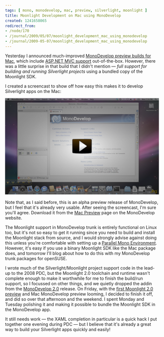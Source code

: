 ```yaml
---
tags: [ mono, monodevelop, mac, preview, silverlight, moonlight ]
title: Moonlight Development on Mac using MonoDevelop
created: 1241658065
redirect_from:
- /node/170
- /journal/2009/05/07/moonlight_development_mac_using_monodevelop
- /journal/2009-05-07/moonlight_development_mac_using_monodevelop
---
```

Yesterday I announced much-improved [MonoDevelop preview builds for
Mac](/journal/2009/05/06/monodevelop_mac_preview_builds), which include [ASP.NET
MVC support](/journal/2009/04/04/monodevelop_aspnet_mvc_mac) out-of-the-box.
However, there was a little surprise in that build that I didn't mention &mdash;
*full support for building and running Silverlight projects* using a bundled
copy of the Moonlight SDK.

I created a screencast to show off how easy this makes it to develop Silverlight apps on the Mac:<!--break-->

[![Screencast of Moonlight on Mac](/files/screencasts/MonoDevelopMacMoonlightPreview.png)](/files/screencasts/MonoDevelopMacMoonlightPreview.swf)

Note that, as I said before, this is an alpha preview release of MonoDevelop,
but I feel that it's already very usable. After seeing the screencast, I'm sure
you'll agree. Download it from the [Mac
Preview](http://monodevelop.com/Download/Mac_Preview) page on the MonoDevelop
website.

The Moonlight support in MonoDevelop trunk is entirely functional on Linux too,
but it's not so easy to get it running since you need to build and install the
Moonlight stack from source, and I would strongly advise against doing this
unless you're comfortable with setting up a [Parallel Mono
Environment](http://www.mono-project.com/Parallel_Mono_Environments). However,
it's easy if you use a binary Moonlight SDK like the Mac package does, and
tomorrow I'll blog about how to do this with my MonoDevelop trunk packages for
openSUSE.

I wrote much of the Silverlight/Moonlight project support code in the lead-up to
the 2008 PDC, but the Moonlight 2.0 toolchain and runtime wasn't complete enough
to make it worthwhile for me to finish the build/run support, so I focussed on
other things, and we quietly dropped the addin from the [MonoDevelop
2.0](http://monodevelop.com/Download/MonoDevelop_2.0_Released) release. On
Friday, with the [first Moonlight 2.0
preview](http://tirania.org/blog/archive/2009/May-04.html) and Mac MonoDevelop
preview looming, I decided to finish it off, and did so over that afternoon and
the weekend. I spent Monday and Tuesday polishing it and making it possible to
bundle the Moonlight SDK in the MonoDevelop app.

It still needs work &mdash; the XAML completion in particular is a quick hack I
put together one evening during PDC &mdash; but I believe that it's already a
great way to build your Silverlight apps quickly and easily!
